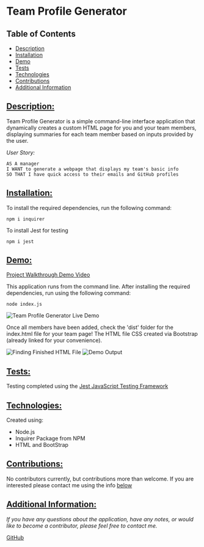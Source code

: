 # Team Profile Generator

## Table of Contents

* [Description](#description)
* [Installation](#installation)
* [Demo](#demo)
* [Tests](#tests)
* [Technologies](#technologies)
* [Contributions](#contributions)
* [Additional Information](#additional-information)

## [Description:](#table-of-contents)
Team Profile Generator is a simple command-line interface application that dynamically creates a custom HTML page for you and your team members, displaying summaries for each team member based on inputs provided by the user. 

*User Story:*
```
AS A manager
I WANT to generate a webpage that displays my team's basic info
SO THAT I have quick access to their emails and GitHub profiles
```

## [Installation:](#table-of-contents)
To install the required dependencies, run the following command:
```
npm i inquirer
```
To install Jest for testing
```
npm i jest
```

## [Demo:](#table-of-contents)
[Project Walkthrough Demo Video](https://drive.google.com/file/d/1jUdBlt5DOIS7ihSTSWko-ARN3h_ybAuz/view?usp=sharing)

This application runs from the command line. After installing the required dependencies, run using the following command:
```
node index.js
```
![Team Profile Generator Live Demo](/assets/demos/demo.gif)

Once all members have been added, check the 'dist' folder for the index.html file for your team page! The HTML file CSS created via Bootstrap (already linked for your convenience).

![Finding Finished HTML File](/assets/demos/demo2.gif)
![Demo Output](/assets/demos/demoScreenshot.png)


## [Tests:](#table-of-contents)
Testing completed using the [Jest JavaScript Testing Framework](https://jestjs.io/)

## [Technologies:](#table-of-contents)
Created using:
* Node.js
* Inquirer Package from NPM
* HTML and BootStrap


## [Contributions:](#table-of-contents)
No contributors currently, but contributions more than welcome. If you are interested please contact me using the info [below](#additional-information)

## [Additional Information:](#table-of-contents)
_If you have any questions about the application, have any notes, or would like to become a contributor, please feel free to contact me._

[GitHub](https://github.com/bernabasa/-Team-Profile-Generator)